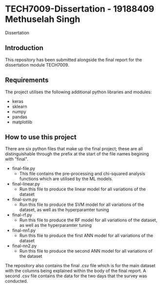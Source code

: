 # TECH7009-Dissertation - 19188409 Methuselah Singh
Dissertation

## Introduction

This repository has been submitted alongside the final report for the dissertation module TECH7009.

## Requirements

The project utilises the following additional python libraries and modules:

* keras
* sklearn
* numpy
* pandas
* matplotlib

## How to use this project

There are six python files that make up the final project; these are all distinguishable through the prefix at the start of the file names begining with "final".

* final-file.py
  * This file contains the pre-processing and chi-squared analysis functions which are utilised by the ML models.
* final-linear.py
  * Run this file to produce the linear model for all variations of the dataset
* final-svm.py
  * Run this file to produce the SVM model for all variations of the dataset, as well as the hyperparamter tuning
* final-rf.py
  * Run this file to produce the RF model for all variations of the dataset, as well as the hyperparamter tuning
* final-nn1.py
  * Run this file to produce the first ANN model for all variations of the dataset
* final-nn2.py
  * Run this file to produce the second ANN model for all variations of the dataset

The repository also contains the final .csv file which is for the main dataset with the columns being explained within the body of the final report. A second .csv file contains the data for the two days that the survey was conducted.
